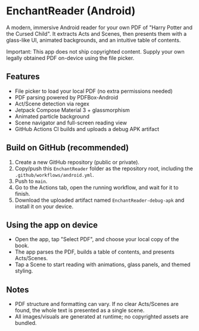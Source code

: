 # EnchantReader (Android)

A modern, immersive Android reader for your own PDF of "Harry Potter and the Cursed Child". It extracts Acts and Scenes, then presents them with a glass-like UI, animated backgrounds, and an intuitive table of contents.

Important: This app does not ship copyrighted content. Supply your own legally obtained PDF on-device using the file picker.

## Features
- File picker to load your local PDF (no extra permissions needed)
- PDF parsing powered by PDFBox-Android
- Act/Scene detection via regex
- Jetpack Compose Material 3 + glassmorphism
- Animated particle background
- Scene navigator and full-screen reading view
- GitHub Actions CI builds and uploads a debug APK artifact

## Build on GitHub (recommended)
1. Create a new GitHub repository (public or private).
2. Copy/push this `EnchantReader` folder as the repository root, including the `.github/workflows/android.yml`.
3. Push to `main`.
4. Go to the Actions tab, open the running workflow, and wait for it to finish.
5. Download the uploaded artifact named `EnchantReader-debug-apk` and install it on your device.

## Using the app on device
- Open the app, tap "Select PDF", and choose your local copy of the book.
- The app parses the PDF, builds a table of contents, and presents Acts/Scenes.
- Tap a Scene to start reading with animations, glass panels, and themed styling.

## Notes
- PDF structure and formatting can vary. If no clear Acts/Scenes are found, the whole text is presented as a single scene.
- All images/visuals are generated at runtime; no copyrighted assets are bundled.
